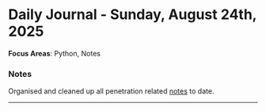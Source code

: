 # Daily Journal - Sunday, August 24th, 2025

**Focus Areas**: Python, Notes

### Notes

Organised and cleaned up all penetration related [notes](../../notes/) to date.


---

